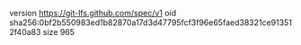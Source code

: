 version https://git-lfs.github.com/spec/v1
oid sha256:0bf2b550983ed1b82870a17d3d47795fcf3f96e65faed38321ce913512f40a83
size 965

